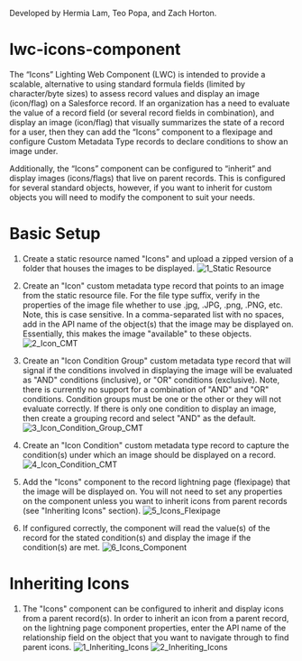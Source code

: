 Developed by Hermia Lam, Teo Popa, and Zach Horton.

# lwc-icons-component
The “Icons” Lighting Web Component (LWC) is intended to provide a scalable, alternative to using standard formula fields (limited by character/byte sizes) to assess record values and display an image (icon/flag) on a Salesforce record. If an organization has a need to evaluate the value of a record field (or several record fields in combination), and display an image (icon/flag) that visually summarizes the state of a record for a user, then they can add the “Icons” component to a flexipage and configure Custom Metadata Type records to declare conditions to show an image under.

Additionally, the “Icons” component can be configured to “inherit” and display images (icons/flags) that live on parent records. This is configured for several standard objects, however, if you want to inherit for custom objects you will need to modify the component to suit your needs.

# Basic Setup
1. Create a static resource named "Icons" and upload a zipped version of a folder that houses the images to be displayed.
![1_Static Resource](https://user-images.githubusercontent.com/43816466/168383434-7e033ff2-262b-4534-b1f3-5973228f46ad.JPG)

2. Create an "Icon" custom metadata type record that points to an image from the static resource file. For the file type suffix, verify in the properties of the image file whether to use .jpg, .JPG, .png, .PNG, etc. Note, this is case sensitive. In a comma-separated list with no spaces, add in the API name of the object(s) that the image may be displayed on. Essentially, this makes the image "available" to these objects.
![2_Icon_CMT](https://user-images.githubusercontent.com/43816466/168387212-599b0e02-e5dc-421a-952d-2792422667d4.JPG)

3. Create an "Icon Condition Group" custom metadata type record that will signal if the conditions involved in displaying the image will be evaluated as "AND" conditions (inclusive), or "OR" conditions (exclusive). Note, there is currently no support for a combination of "AND" and "OR" conditions. Condition groups must be one or the other or they will not evaluate correctly. If there is only one condition to display an image, then create a grouping record and select "AND" as the default.
![3_Icon_Condition_Group_CMT](https://user-images.githubusercontent.com/43816466/168387062-06d7a870-fcbc-4f33-8d44-9bc719dec181.JPG)

4. Create an "Icon Condition" custom metadata type record to capture the condition(s) under which an image should be displayed on a record.
![4_Icon_Condition_CMT](https://user-images.githubusercontent.com/43816466/168387316-32320326-0b61-4f6f-8cac-0240b7476171.JPG)

5. Add the "Icons" component to the record lightning page (flexipage) that the image will be displayed on. You will not need to set any properties on the component unless you want to inherit icons from parent records (see "Inheriting Icons" section).
![5_Icons_Flexipage](https://user-images.githubusercontent.com/43816466/168386610-6436af88-22ff-4b04-8881-434edb697ce5.JPG)

6. If configured correctly, the component will read the value(s) of the record for the stated condition(s) and display the image if the condition(s) are met.
![6_Icons_Component](https://user-images.githubusercontent.com/43816466/168387750-de9c7194-9f75-4d39-85f0-246b3b4052c7.JPG)

# Inheriting Icons

1. The "Icons" component can be configured to inherit and display icons from a parent record(s). In order to inherit an icon from a parent record, on the lightning page component properties, enter the API name of the relationship field on the object that you want to navigate through to find parent icons.
![1_Inheriting_Icons](https://user-images.githubusercontent.com/43816466/183451673-7d185514-d46b-4424-8d97-6e708afd7c0a.PNG)
![2_Inheriting_Icons](https://user-images.githubusercontent.com/43816466/183453879-dd77cca9-ef10-44e8-99ed-70cabd6c8140.PNG)
